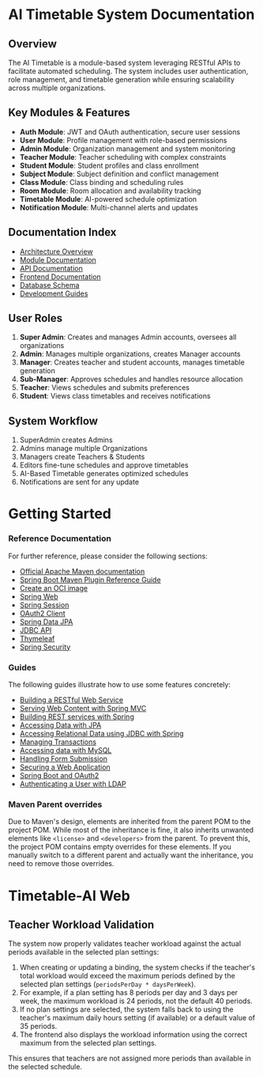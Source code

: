 # AI Timetable System Documentation

## Overview
The AI Timetable is a module-based system leveraging RESTful APIs to facilitate automated scheduling. The system includes user authentication, role management, and timetable generation while ensuring scalability across multiple organizations.

## Key Modules & Features
- **Auth Module**: JWT and OAuth authentication, secure user sessions
- **User Module**: Profile management with role-based permissions
- **Admin Module**: Organization management and system monitoring
- **Teacher Module**: Teacher scheduling with complex constraints
- **Student Module**: Student profiles and class enrollment
- **Subject Module**: Subject definition and conflict management
- **Class Module**: Class binding and scheduling rules
- **Room Module**: Room allocation and availability tracking
- **Timetable Module**: AI-powered schedule optimization
- **Notification Module**: Multi-channel alerts and updates

## Documentation Index
- [Architecture Overview](./architecture.md)
- [Module Documentation](./modules/)
- [API Documentation](./api/)
- [Frontend Documentation](./frontend/)
- [Database Schema](./database/)
- [Development Guides](./guides/)

## User Roles
1. **Super Admin**: Creates and manages Admin accounts, oversees all organizations
2. **Admin**: Manages multiple organizations, creates Manager accounts
3. **Manager**: Creates teacher and student accounts, manages timetable generation
4. **Sub-Manager**: Approves schedules and handles resource allocation
5. **Teacher**: Views schedules and submits preferences
6. **Student**: Views class timetables and receives notifications

## System Workflow
1. SuperAdmin creates Admins
2. Admins manage multiple Organizations
3. Managers create Teachers & Students
4. Editors fine-tune schedules and approve timetables
5. AI-Based Timetable generates optimized schedules
6. Notifications are sent for any update

# Getting Started

### Reference Documentation
For further reference, please consider the following sections:

* [Official Apache Maven documentation](https://maven.apache.org/guides/index.html)
* [Spring Boot Maven Plugin Reference Guide](https://docs.spring.io/spring-boot/3.4.2/maven-plugin)
* [Create an OCI image](https://docs.spring.io/spring-boot/3.4.2/maven-plugin/build-image.html)
* [Spring Web](https://docs.spring.io/spring-boot/3.4.2/reference/web/servlet.html)
* [Spring Session](https://docs.spring.io/spring-session/reference/)
* [OAuth2 Client](https://docs.spring.io/spring-boot/3.4.2/reference/web/spring-security.html#web.security.oauth2.client)
* [Spring Data JPA](https://docs.spring.io/spring-boot/3.4.2/reference/data/sql.html#data.sql.jpa-and-spring-data)
* [JDBC API](https://docs.spring.io/spring-boot/3.4.2/reference/data/sql.html)
* [Thymeleaf](https://docs.spring.io/spring-boot/3.4.2/reference/web/servlet.html#web.servlet.spring-mvc.template-engines)
* [Spring Security](https://docs.spring.io/spring-boot/3.4.2/reference/web/spring-security.html)

### Guides
The following guides illustrate how to use some features concretely:

* [Building a RESTful Web Service](https://spring.io/guides/gs/rest-service/)
* [Serving Web Content with Spring MVC](https://spring.io/guides/gs/serving-web-content/)
* [Building REST services with Spring](https://spring.io/guides/tutorials/rest/)
* [Accessing Data with JPA](https://spring.io/guides/gs/accessing-data-jpa/)
* [Accessing Relational Data using JDBC with Spring](https://spring.io/guides/gs/relational-data-access/)
* [Managing Transactions](https://spring.io/guides/gs/managing-transactions/)
* [Accessing data with MySQL](https://spring.io/guides/gs/accessing-data-mysql/)
* [Handling Form Submission](https://spring.io/guides/gs/handling-form-submission/)
* [Securing a Web Application](https://spring.io/guides/gs/securing-web/)
* [Spring Boot and OAuth2](https://spring.io/guides/tutorials/spring-boot-oauth2/)
* [Authenticating a User with LDAP](https://spring.io/guides/gs/authenticating-ldap/)

### Maven Parent overrides

Due to Maven's design, elements are inherited from the parent POM to the project POM.
While most of the inheritance is fine, it also inherits unwanted elements like `<license>` and `<developers>` from the parent.
To prevent this, the project POM contains empty overrides for these elements.
If you manually switch to a different parent and actually want the inheritance, you need to remove those overrides.

# Timetable-AI Web

## Teacher Workload Validation

The system now properly validates teacher workload against the actual periods available in the selected plan settings:

1. When creating or updating a binding, the system checks if the teacher's total workload would exceed the maximum periods defined by the selected plan settings (`periodsPerDay * daysPerWeek`).
2. For example, if a plan setting has 8 periods per day and 3 days per week, the maximum workload is 24 periods, not the default 40 periods.
3. If no plan settings are selected, the system falls back to using the teacher's maximum daily hours setting (if available) or a default value of 35 periods.
4. The frontend also displays the workload information using the correct maximum from the selected plan settings.

This ensures that teachers are not assigned more periods than available in the selected schedule.


